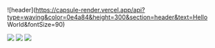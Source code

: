 ![header](https://capsule-render.vercel.app/api?type=waving&color=0e4a84&height=300&section=header&text=Hello World&fontSize=90)

<!--
**tt-adisoh/tt-adisoh** is a ✨ _special_ ✨ repository because its `README.md` (this file) appears on your GitHub profile.

Here are some ideas to get you started:

- 🔭 I’m currently working on ...
- 🌱 I’m currently learning ...
- 👯 I’m looking to collaborate on ...
- 🤔 I’m looking for help with ...
- 💬 Ask me about ...
- 📫 How to reach me: ...
- 😄 Pronouns: ...
- ⚡ Fun fact: ...
-->



<a href="https://github.com/tt-adisoh" target="_blank"><img src="https://img.shields.io/badge/Github-181717.svg?&style=for-the-badge&logo=GitHub&logoColor=white"/></a>
<a href="https://www.notion.so/ttadisoh/" target="_blank"><img src="https://img.shields.io/badge/Notion-ffffff.svg?&style=for-the-badge&logo=notion&logoColor=black"/></a>
<a href="https://www.instagram.com/kdh.yu/" target="_blank"><img src="https://img.shields.io/badge/Instagram-E4405F.svg?&style=for-the-badge&logo=instagram&logoColor=white"/></a>
